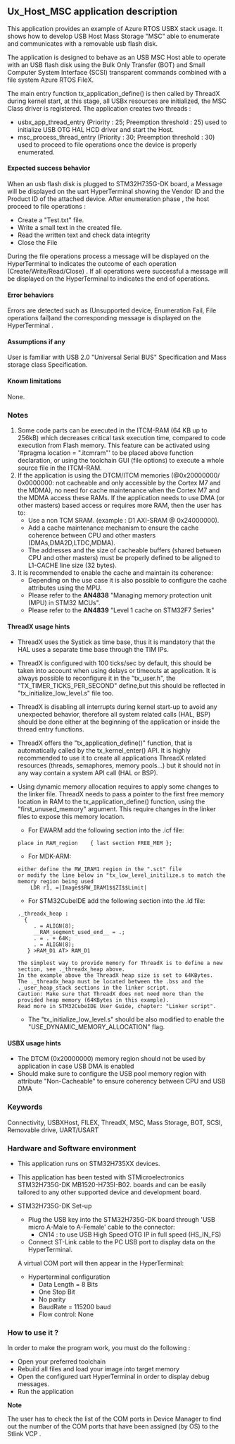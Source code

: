 
## <b>Ux_Host_MSC application description</b>

This application provides an example of Azure RTOS USBX stack usage. It shows how to develop USB Host Mass Storage "MSC" able to enumerate and communicates with a removable usb flash disk.

The application is designed to behave as an USB MSC Host able to operate with an USB flash disk using the Bulk Only Transfer (BOT) and Small Computer System Interface (SCSI) transparent commands combined with a file system Azure RTOS FileX.

The main entry function tx_application_define() is then called by ThreadX during kernel start, at this stage, all USBx resources are initialized, the MSC Class driver is registered.
The application creates two threads :

  - usbx_app_thread_entry    (Priority : 25; Preemption threshold : 25) used to initialize USB OTG HAL HCD driver and start the Host.
  - msc_process_thread_entry (Priority : 30; Preemption threshold : 30) used to proceed to file operations once the device is properly enumerated.

####  <b>Expected success behavior</b>

When an usb flash disk is plugged to STM32H735G-DK board, a Message will be displayed on the uart HyperTerminal showing  the Vendor ID and the Product ID of the attached device.
After enumeration phase , the host proceed to file operations :

  - Create a "Test.txt" file.
  - Write  a small text in the created file.
  - Read the written text and check data integrity
  - Close the File

During the file operations process a message will be displayed on the HyperTerminal to indicates the outcome of each operation  (Create/Write/Read/Close) .
If all operations were successful a message will be displayed on the HyperTerminal to indicates the end of operations.

#### <b>Error behaviors</b>

Errors are detected such as (Unsupported device, Enumeration Fail, File operations fail)and the corresponding message is displayed on the HyperTerminal .

#### <b>Assumptions if any</b>

User is familiar with USB 2.0 "Universal Serial BUS" Specification and Mass storage class Specification.

#### <b>Known limitations</b>
None.

### <b>Notes</b>

 1. Some code parts can be executed in the ITCM-RAM (64 KB up to 256kB) which decreases critical task execution time, compared to code execution from Flash memory. This feature can be activated using '#pragma location = ".itcmram"' to be placed above function declaration, or using the toolchain GUI (file options) to execute a whole source file in the ITCM-RAM.
 2.  If the application is using the DTCM/ITCM memories (@0x20000000/ 0x0000000: not cacheable and only accessible by the Cortex M7 and the MDMA), no need for cache maintenance when the Cortex M7 and the MDMA access these RAMs. If the application needs to use DMA (or other masters) based access or requires more RAM, then the user has to:
      - Use a non TCM SRAM. (example : D1 AXI-SRAM @ 0x24000000).
      - Add a cache maintenance mechanism to ensure the cache coherence between CPU and other masters (DMAs,DMA2D,LTDC,MDMA).
      - The addresses and the size of cacheable buffers (shared between CPU and other masters) must be properly defined to be aligned to L1-CACHE line size (32 bytes).
 3.  It is recommended to enable the cache and maintain its coherence:
      - Depending on the use case it is also possible to configure the cache attributes using the MPU.
      - Please refer to the **AN4838** "Managing memory protection unit (MPU) in STM32 MCUs".
      - Please refer to the **AN4839** "Level 1 cache on STM32F7 Series"

#### <b>ThreadX usage hints</b>

 - ThreadX uses the Systick as time base, thus it is mandatory that the HAL uses a separate time base through the TIM IPs.
 - ThreadX is configured with 100 ticks/sec by default, this should be taken into account when using delays or timeouts at application. It is always possible to reconfigure it in the "tx_user.h", the "TX_TIMER_TICKS_PER_SECOND" define,but this should be reflected in "tx_initialize_low_level.s" file too.
 - ThreadX is disabling all interrupts during kernel start-up to avoid any unexpected behavior, therefore all system related calls (HAL, BSP) should be done either at the beginning of the application or inside the thread entry functions.
 - ThreadX offers the "tx_application_define()" function, that is automatically called by the tx_kernel_enter() API.
   It is highly recommended to use it to create all applications ThreadX related resources (threads, semaphores, memory pools...)  but it should not in any way contain a system API call (HAL or BSP).
 - Using dynamic memory allocation requires to apply some changes to the linker file.
   ThreadX needs to pass a pointer to the first free memory location in RAM to the tx_application_define() function,
   using the "first_unused_memory" argument.
   This require changes in the linker files to expose this memory location.
    + For EWARM add the following section into the .icf file:
     ```
	 place in RAM_region    { last section FREE_MEM };
	 ```
    + For MDK-ARM:
	```
    either define the RW_IRAM1 region in the ".sct" file
    or modify the line below in "tx_low_level_initilize.s to match the memory region being used
        LDR r1, =|Image$$RW_IRAM1$$ZI$$Limit|
	```
    + For STM32CubeIDE add the following section into the .ld file:
	``` 
    ._threadx_heap :
      {
         . = ALIGN(8);
         __RAM_segment_used_end__ = .;
         . = . + 64K;
         . = ALIGN(8);
       } >RAM_D1 AT> RAM_D1
	``` 
	
       The simplest way to provide memory for ThreadX is to define a new section, see ._threadx_heap above.
       In the example above the ThreadX heap size is set to 64KBytes.
       The ._threadx_heap must be located between the .bss and the ._user_heap_stack sections in the linker script.	 
       Caution: Make sure that ThreadX does not need more than the provided heap memory (64KBytes in this example).	 
       Read more in STM32CubeIDE User Guide, chapter: "Linker script".
	  
    + The "tx_initialize_low_level.s" should be also modified to enable the "USE_DYNAMIC_MEMORY_ALLOCATION" flag.

#### <b>USBX usage hints</b>

- The DTCM (0x20000000) memory region should not be used by application in case USB DMA is enabled
-  Should make sure to configure the USB pool memory region with attribute "Non-Cacheable" to ensure coherency between CPU and USB DMA

### <b>Keywords</b>

Connectivity, USBXHost, FILEX, ThreadX, MSC, Mass Storage, BOT, SCSI, Removable drive, UART/USART


### <b>Hardware and Software environment</b>

  - This application runs on STM32H735XX devices.
  - This application has been tested with STMicroelectronics STM32H735G-DK MB1520-H735I-B02.
    boards and can be easily tailored to any other supported device
    and development board.

  - STM32H735G-DK Set-up
    - Plug the USB key into the STM32H735G-DK board through 'USB micro A-Male  to A-Female' cable to the connector:
      - CN14 : to use USB High Speed OTG IP in full speed (HS_IN_FS)
    - Connect ST-Link cable to the PC USB port to display data on the HyperTerminal.

    A virtual COM port will then appear in the HyperTerminal:
	
     - Hyperterminal configuration
       - Data Length = 8 Bits
       - One Stop Bit
       - No parity
       - BaudRate = 115200 baud
       - Flow control: None

### <b>How to use it ?</b>

In order to make the program work, you must do the following :

 - Open your preferred toolchain
 - Rebuild all files and load your image into target memory
 - Open the configured uart HyperTerminal in order to display debug messages.
 - Run the application

<b>Note</b>

   The user has to check the list of the COM ports in Device Manager to find out the number of the
   COM ports that have been assigned (by OS) to the Stlink VCP .

